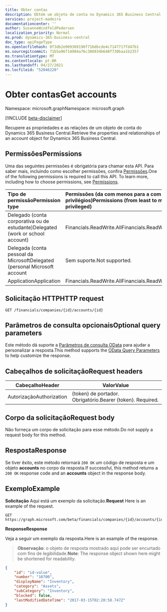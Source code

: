 ```yaml
---
title: Obter contas
description: Obtém um objeto de conta no Dynamics 365 Business Central.
services: project-madeira
documentationcenter: ''
author: SusanneWindfeldPedersen
localization_priority: Normal
ms.prod: dynamics-365-business-central
doc_type: apiPageType
ms.openlocfilehash: 0f3db2e969369198f716dbcde4c7147717fd47b1
ms.sourcegitcommit: 71b5a96f14984a76c386934b648f730baa1b2357
ms.translationtype: MT
ms.contentlocale: pt-BR
ms.lasthandoff: 04/27/2021
ms.locfileid: "52046220"
---
```

# <a name="get-accounts"></a><span data-ttu-id="25b84-103">Obter contas</span><span class="sxs-lookup"><span data-stu-id="25b84-103">Get accounts</span></span>

<span data-ttu-id="25b84-104">Namespace: microsoft.graph</span><span class="sxs-lookup"><span data-stu-id="25b84-104">Namespace: microsoft.graph</span></span>

[!INCLUDE [beta-disclaimer](../../includes/beta-disclaimer.md)]

<span data-ttu-id="25b84-105">Recupere as propriedades e as relações de um objeto de conta do Dynamics 365 Business Central.</span><span class="sxs-lookup"><span data-stu-id="25b84-105">Retrieve the properties and relationships of an account object for Dynamics 365 Business Central.</span></span>

## <a name="permissions"></a><span data-ttu-id="25b84-106">Permissões</span><span class="sxs-lookup"><span data-stu-id="25b84-106">Permissions</span></span>
<span data-ttu-id="25b84-p101">Uma das seguintes permissões é obrigatória para chamar esta API. Para saber mais, incluindo como escolher permissões, confira [Permissões](/graph/permissions-reference).</span><span class="sxs-lookup"><span data-stu-id="25b84-p101">One of the following permissions is required to call this API. To learn more, including how to choose permissions, see [Permissions](/graph/permissions-reference).</span></span>

|<span data-ttu-id="25b84-109">Tipo de permissão</span><span class="sxs-lookup"><span data-stu-id="25b84-109">Permission type</span></span> |<span data-ttu-id="25b84-110">Permissões (da com menos para a com mais privilégios)</span><span class="sxs-lookup"><span data-stu-id="25b84-110">Permissions (from least to most privileged)</span></span>|
|:---------------|:------------------------------------------|
|<span data-ttu-id="25b84-111">Delegado (conta corporativa ou de estudante)</span><span class="sxs-lookup"><span data-stu-id="25b84-111">Delegated (work or school account)</span></span>|<span data-ttu-id="25b84-112">Financials.ReadWrite.All</span><span class="sxs-lookup"><span data-stu-id="25b84-112">Financials.ReadWrite.All</span></span> |
|<span data-ttu-id="25b84-113">Delegada (conta pessoal da Microsoft</span><span class="sxs-lookup"><span data-stu-id="25b84-113">Delegated (personal Microsoft account</span></span>|<span data-ttu-id="25b84-114">Sem suporte.</span><span class="sxs-lookup"><span data-stu-id="25b84-114">Not supported.</span></span>|
|<span data-ttu-id="25b84-115">Application</span><span class="sxs-lookup"><span data-stu-id="25b84-115">Application</span></span>|<span data-ttu-id="25b84-116">Financials.ReadWrite.All</span><span class="sxs-lookup"><span data-stu-id="25b84-116">Financials.ReadWrite.All</span></span>|


## <a name="http-request"></a><span data-ttu-id="25b84-117">Solicitação HTTP</span><span class="sxs-lookup"><span data-stu-id="25b84-117">HTTP request</span></span>
```http
GET /financials/companies/{id}/accounts/{id}
```

## <a name="optional-query-parameters"></a><span data-ttu-id="25b84-118">Parâmetros de consulta opcionais</span><span class="sxs-lookup"><span data-stu-id="25b84-118">Optional query parameters</span></span>
<span data-ttu-id="25b84-119">Este método dá suporte a [Parâmetros de consulta OData](/graph/query-parameters) para ajudar a personalizar a resposta.</span><span class="sxs-lookup"><span data-stu-id="25b84-119">This method supports the [OData Query Parameters](/graph/query-parameters) to help customize the response.</span></span>

## <a name="request-headers"></a><span data-ttu-id="25b84-120">Cabeçalhos de solicitação</span><span class="sxs-lookup"><span data-stu-id="25b84-120">Request headers</span></span>
|<span data-ttu-id="25b84-121">Cabeçalho</span><span class="sxs-lookup"><span data-stu-id="25b84-121">Header</span></span>|<span data-ttu-id="25b84-122">Valor</span><span class="sxs-lookup"><span data-stu-id="25b84-122">Value</span></span>|
|------|-----|
|<span data-ttu-id="25b84-123">Autorização</span><span class="sxs-lookup"><span data-stu-id="25b84-123">Authorization</span></span>  |<span data-ttu-id="25b84-p102">{token} de portador. Obrigatório.</span><span class="sxs-lookup"><span data-stu-id="25b84-p102">Bearer {token}. Required.</span></span> |

## <a name="request-body"></a><span data-ttu-id="25b84-126">Corpo da solicitação</span><span class="sxs-lookup"><span data-stu-id="25b84-126">Request body</span></span>
<span data-ttu-id="25b84-127">Não forneça um corpo de solicitação para esse método.</span><span class="sxs-lookup"><span data-stu-id="25b84-127">Do not supply a request body for this method.</span></span>

## <a name="response"></a><span data-ttu-id="25b84-128">Resposta</span><span class="sxs-lookup"><span data-stu-id="25b84-128">Response</span></span>
<span data-ttu-id="25b84-129">Se tiver êxito, este método retornará `200 OK` um código de resposta e um objeto **accounts** no corpo da resposta.</span><span class="sxs-lookup"><span data-stu-id="25b84-129">If successful, this method returns a `200 OK` response code and an **accounts** object in the response body.</span></span>

## <a name="example"></a><span data-ttu-id="25b84-130">Exemplo</span><span class="sxs-lookup"><span data-stu-id="25b84-130">Example</span></span>

<span data-ttu-id="25b84-131">**Solicitação** Aqui está um exemplo da solicitação.</span><span class="sxs-lookup"><span data-stu-id="25b84-131">**Request** Here is an example of the request.</span></span>

```http
GET https://graph.microsoft.com/beta/financials/companies/{id}/accounts/{id}
```

<span data-ttu-id="25b84-132">**Response**</span><span class="sxs-lookup"><span data-stu-id="25b84-132">**Response**</span></span>

<span data-ttu-id="25b84-133">Veja a seguir um exemplo da resposta.</span><span class="sxs-lookup"><span data-stu-id="25b84-133">Here is an example of the response.</span></span> 

> <span data-ttu-id="25b84-134">**Observação**: o objeto de resposta mostrado aqui pode ser encurtado com fins de legibilidade.</span><span class="sxs-lookup"><span data-stu-id="25b84-134">**Note**: The response object shown here might be shortened for readability.</span></span>

```json
{
    "id": "id-value",
    "number": "10700",
    "displayName": "Inventory",
    "category": "Assets",
    "subCategory": "Inventory",
    "blocked": false,
    "lastModifiedDateTime": "2017-03-15T02:20:58.747Z"
}
```


